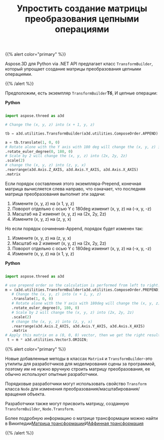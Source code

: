﻿---
title: Упростить создание матрицы преобразования цепными операциями
type: docs
weight: 60
url: /ru/python-net/simplify-the-creation-of-transformation-matrix-by-the-chain-operations/
description: Aspose.3D для Python via .NET API предлагает класс TransformBuilder, который упрощает создание матрицы преобразования с помощью цепных операций.
---
{{% alert color="primary" %}} 

Aspose.3D для Python via .NET API предлагает класс `TransformBuilder`, который упрощает создание матрицы преобразования цепными операциями.

{{% /alert %}} 

Предположим, есть экземпляр `TransformBuilder`**Тб**, И цепные операции:

**Python**

```py

import aspose.threed as a3d

# Change the (x, y, z) into (x + 1, y, z)

tb = a3d.utilities.TransformBuilder(a3d.utilities.ComposeOrder.APPEND)

a = tb.translate(1, 0, 0)
# Rotate alone with the Y axis with 180 deg will change the (x, y, z) into (-x, y, -z)
.rotate_euler_degree(0, 180, 0)
# Scale by 2 will change the (x, y, z) into (2x, 2y, 2z)
.scale(2)
# change the (x, y, z) into (z, y, x)
.rearrange(a3d.Axis.Z_AXIS, a3d.Axis.Y_AXIS, a3d.Axis.X_AXIS)
.matrix


```

Если порядок составления этого экземпляра-Prepend, конечная матрица вычисляется слева направо, что означает, что последняя матрица преобразования выполнит эти задачи:

1. Измените (x, y, z) на (x 1, y, z)
1. Поворот отдельно с осью Y с 180deg изменит (x, y, z) на (-x, y, -z)
1. Масштаб на 2 изменит (x, y, z) на (2x, 2y, 2z)
1. Измените (x, y, z) на (z, y, x)

Но если порядок сочинения-Append, порядок будет изменен так:

1. Измените (x, y, z) на (z, y, x)
1. Масштаб на 2 изменит (x, y, z) на (2x, 2y, 2z)
1. Поворот отдельно с осью Y с 180deg изменит (x, y, z) на (-x, y, -z)
1. Измените (x, y, z) на (x 1, y, z)

**Python**

```py

import aspose.threed as a3d

# use prepend order so the calculation is performed from left to right:
m = (a3d.utilities.TransformBuilder(a3d.utilities.ComposeOrder.PREPEND))
   # Change the (x, y, z) into (x + 1, y, z)
   .translate(1, 0, 0)
   # Rotate alone with the Y axis with 180deg will change the (x, y, z) into (-x, y, -z)
   .rotate_euler_degree(0, 180, 0)
   # Scale by 2 will change the (x, y, z) into (2x, 2y, 2z)
   .scale(2)
   # change the (x, y, z) into (z, y, x)
   .rearrange(a3d.Axis.Z_AXIS, a3d.Axis.Y_AXIS, a3d.Axis.X_AXIS)
   .matrix
# Apply this matrix on a (0, 0, 0) vector, then we get the right result (0, 0, -2)
 t = m * a3d.utilities.Vector3.ORIGIN;

```

{{% alert color="primary" %}} 

Новые добавленные методы в классах `Matrix4` и `TransformBuilder`-это утилиты для разработчиков для моделирования сцены за программой, поэтому им не нужно вручную строить матрицу преобразования, ее обычно используют опытные разработчики.

Порядковые разработчики могут использовать свойство `Transform` класса `Node` для изменения преобразования/масштабирования/вращения объекта.

Разработчики также могут присвоить матрицу, созданную `TransformBuilder`, `Node.Transform`.

Более подробную информацию о матрице трансформации можно найти в Википедии[Матрица трансформации](https://en.wikipedia.org/wiki/Transformation_matrix#Examples_in_3D_computer_graphics)И[Аффинная трансформация](https://en.wikipedia.org/wiki/Affine_transformation)

{{% /alert %}}
